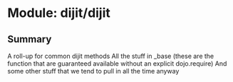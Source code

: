# Module: dijit/dijit

## Summary

A roll-up for common dijit methods
All the stuff in _base (these are the function that are guaranteed available without an explicit dojo.require)
And some other stuff that we tend to pull in all the time anyway
